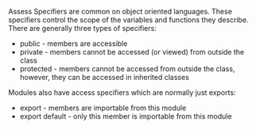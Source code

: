 
Assess Specifiers are common on object oriented languages. These specifiers control the scope of the variables and functions they describe. There are generally three types of specifiers:

- public - members are accessible
- private - members cannot be accessed (or viewed) from outside the class
- protected - members cannot be accessed from outside the class, however, they can be accessed in inherited classes

Modules also have access specifiers which are normally just exports:
 - export - members are importable from this module
 - export default - only this member is importable from this module